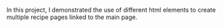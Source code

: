 In this project, I demonstrated the use of different html elements to create multiple recipe pages linked to the main page.